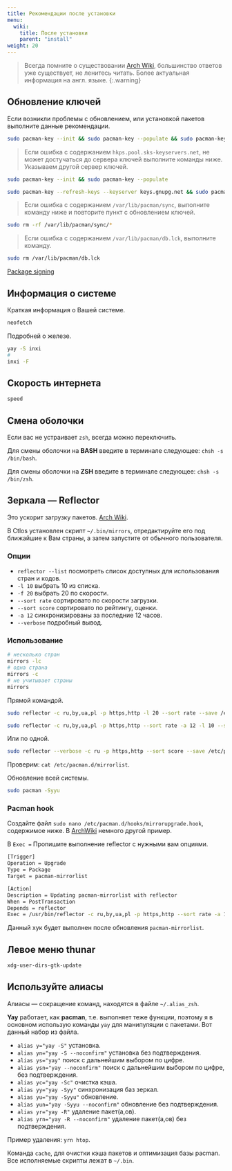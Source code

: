 ```yaml
---
title: Рекомендации после установки
menu:
  wiki:
    title: После установки
    parent: "install"
weight: 20
---
```


> Всегда помните о существовании [Arch Wiki](https://wiki.archlinux.org/index.php/Main_page_(%D0%A0%D1%83%D1%81%D1%81%D0%BA%D0%B8%D0%B9) "Arch Wiki"), большинство ответов уже существует, не ленитесь читать. Более актуальная информация на англ. языке.
{:.warning}

## Обновление ключей

Если возникли проблемы с обновлением, или установкой пакетов выполните данные рекомендации.

```bash
sudo pacman-key --init && sudo pacman-key --populate && sudo pacman-key --refresh-keys && sudo pacman -Syy
```

> Если ошибка с содержанием `hkps.pool.sks-keyservers.net`, не может достучаться до сервера ключей выполните команды ниже. Указываем другой сервер ключей.

```bash
sudo pacman-key --init && sudo pacman-key --populate

sudo pacman-key --refresh-keys --keyserver keys.gnupg.net && sudo pacman -Syy
```

> Если ошибка с содержанием `/var/lib/pacman/sync`, выполните команду ниже и повторите пункт с обновлением ключей.

```bash
sudo rm -rf /var/lib/pacman/sync/*
```

> Если ошибка с содержанием `/var/lib/pacman/db.lck`, выполните команду.

```bash
sudo rm /var/lib/pacman/db.lck
```

[Package signing](https://wiki.archlinux.org/index.php/Pacman_(%D0%A0%D1%83%D1%81%D1%81%D0%BA%D0%B8%D0%B9)/Package_signing_(%D0%A0%D1%83%D1%81%D1%81%D0%BA%D0%B8%D0%B9)#%D0%A0%D0%B5%D1%88%D0%B5%D0%BD%D0%B8%D0%B5_%D0%BF%D1%80%D0%BE%D0%B1%D0%BB%D0%B5%D0%BC)

## Информация о системе

Краткая информация о Вашей системе.

```bash
neofetch
```

Подробней о железе.

```bash
yay -S inxi
#
inxi -F
```

## Скорость интернета

```bash
speed
```

## Смена оболочки

Если вас не устраивает `zsh`, всегда можно переключить.

Для смены оболочки на **BASH** введите в терминале следующее: `chsh -s /bin/bash`.

Для смены оболочки на **ZSH** введите в терминале следующее: `chsh -s /bin/zsh`.

## Зеркала — Reflector

Это ускорит загрузку пакетов. [Arch Wiki](https://wiki.archlinux.org/index.php/reflector).

В Ctlos установлен скрипт `~/.bin/mirrors`, отредактируйте его под ближайшие к Вам страны, а затем запустите от обычного пользователя.

### Опции

- `reflector --list` посмотреть список доступных для использования стран и кодов.
- `-l 10` выбрать 10 из списка.
- `-f 20` выбрать 20 по скорости.
- `--sort rate` сортировато по скорости загрузки.
- `--sort score` сортировато по рейтингу, оценки.
- `-a 12` синхронизированы за последние 12 часов.
- `--verbose` подробный вывод.

### Использование

```bash
# несколько стран
mirrors -lc
# одна страна
mirrors -c
# не учитывает страны
mirrors
```

Прямой командой.

```bash
sudo reflector -c ru,by,ua,pl -p https,http -l 20 --sort rate --save /etc/pacman.d/mirrorlist
```

```bash
sudo reflector -c ru,by,ua,pl -p https,http --sort rate -a 12 -l 10 --save /etc/pacman.d/mirrorlist
```

Или по одной.

```bash
sudo reflector --verbose -c ru -p https,http --sort score --save /etc/pacman.d/mirrorlist
```

Проверим: `cat /etc/pacman.d/mirrorlist`.

Обновление всей системы.

```bash
sudo pacman -Syyu
```

### Pacman hook

Создайте файл `sudo nano /etc/pacman.d/hooks/mirrorupgrade.hook`, содержимое ниже. В [ArchWiki](https://wiki.archlinux.org/index.php/reflector#pacman_hook) немного другой пример.

В `Exec =` Пропишите выполнение reflector с нужными вам опциями.

```bash
[Trigger]
Operation = Upgrade
Type = Package
Target = pacman-mirrorlist

[Action]
Description = Updating pacman-mirrorlist with reflector
When = PostTransaction
Depends = reflector
Exec = /usr/bin/reflector -c ru,by,ua,pl -p https,http --sort rate -a 12 -l 10 --save /etc/pacman.d/mirrorlist
```

Данный хук будет выполнен после обновления `pacman-mirrorlist`.

## Левое меню thunar

```bash
xdg-user-dirs-gtk-update
```

## Используйте алиасы

Алиасы — сокращение команд, находятся в файле `~/.alias_zsh`.

**Yay** работает, как **pacman**, т.е. выполняет теже функции, поэтому я в основном использую команды `yay` для манипуляции с пакетами. Вот данный набор из файла.

- `alias y="yay -S"` установка.
- `alias yn="yay -S --noconfirm"` установка без подтверждения.
- `alias ys="yay"` поиск с дальнейшим выбором по цифре.
- `alias ysn="yay --noconfirm"` поиск с дальнейшим выбором по цифре, без подтверждения.
- `alias yc="yay -Sc"` очистка кэша.
- `alias yy="yay -Syy"` синхронизация баз зеркал.
- `alias yu="yay -Syyu"` обновление.
- `alias yun="yay -Syyu --noconfirm"` обновление без подтверждения.
- `alias yr="yay -R"` удаление пакет(а,ов).
- `alias yrn="yay -R --noconfirm"` удаление пакет(а,ов) без подтверждения.

Пример удаления: `yrn htop`.

Команда `cache`, для очистки кэша пакетов и оптимизация базы pacman.
Все исполняемые скрипты лежат в `~/.bin`.

